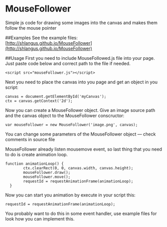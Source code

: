 # MouseFollower
Simple js code for drawing some images into the canvas and makes them follow the mouse pointer

##Examples
See the example files: [http://shlangus.github.io/MouseFollower](http://shlangus.github.io/MouseFollower)

##Usage
First you need to include MouseFollowed.js file into your page. Just paste code below and correct path to the file if needed.
```
<script src="mouseFollower.js"></script>
```

Next you need to place the canvas into you page and get an object in you script:
```
canvas = document.getElementById('myCanvas');
ctx = canvas.getContext('2d');
```

Now you can create a MouseFollower object. Give an image source path and the canvas object to the MouseFollower conscructor:
```
var mouseFollower = new MouseFollower('image.png', canvas);
```

You can change some parameters of the MouseFollower object — check comments in source file

MouseFollower already listen mousemove event, so last thing that you need to do is create animation loop.
```
function animationLoop() {
        ctx.clearRect(0, 0, canvas.width, canvas.height);
        mouseFollower.draw();
        mouseFollower.move();
        requestId = requestAnimationFrame(animationLoop);
  }
```
  
Now you can start you animation by execute in your script this:
```
requestId = requestAnimationFrame(animationLoop);
```

You probably want to do this in some event handler, use example files for look how you can implement this.
